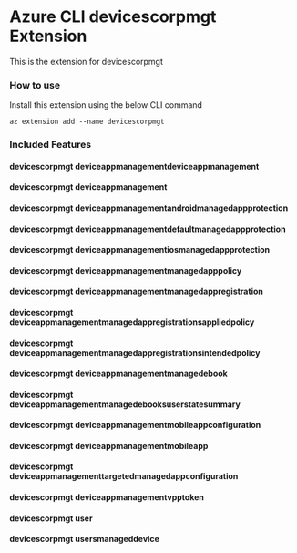 # Azure CLI devicescorpmgt Extension #
This is the extension for devicescorpmgt

### How to use ###
Install this extension using the below CLI command
```
az extension add --name devicescorpmgt
```

### Included Features ###
#### devicescorpmgt deviceappmanagementdeviceappmanagement ####
#### devicescorpmgt deviceappmanagement ####
#### devicescorpmgt deviceappmanagementandroidmanagedappprotection ####
#### devicescorpmgt deviceappmanagementdefaultmanagedappprotection ####
#### devicescorpmgt deviceappmanagementiosmanagedappprotection ####
#### devicescorpmgt deviceappmanagementmanagedapppolicy ####
#### devicescorpmgt deviceappmanagementmanagedappregistration ####
#### devicescorpmgt deviceappmanagementmanagedappregistrationsappliedpolicy ####
#### devicescorpmgt deviceappmanagementmanagedappregistrationsintendedpolicy ####
#### devicescorpmgt deviceappmanagementmanagedebook ####
#### devicescorpmgt deviceappmanagementmanagedebooksuserstatesummary ####
#### devicescorpmgt deviceappmanagementmobileappconfiguration ####
#### devicescorpmgt deviceappmanagementmobileapp ####
#### devicescorpmgt deviceappmanagementtargetedmanagedappconfiguration ####
#### devicescorpmgt deviceappmanagementvpptoken ####
#### devicescorpmgt user ####
#### devicescorpmgt usersmanageddevice ####
